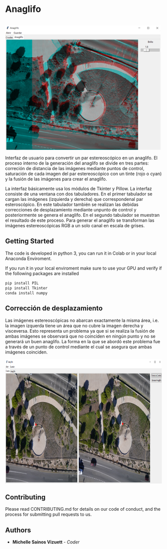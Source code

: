 <h1> Anaglifo</h1>
<br/>
<img src="https://github.com/sainosmichelle/Anaglifo/blob/main/images/retorno2.PNG"
  width="500"
  height="400">

<p>Interfaz de usuario para convertir un par estereoscópico en un anaglifo. El proceso interno de la generación del anaglifo se divide en tres partes: correción de distancia de las imágenes mediante puntos de control, saturación de cada imagen del par estereoscópico con un tinte (rojo o cyan) y la fusión de las imágenes para crear el anaglifo. </p>

<p>La interfaz básicamente usa los módulos de Tkinter  y  Pillow.  La  interfaz  consiste  de una ventana con dos tabuladores. En el primer tabulador se cargan las imágenes (izquierda y derecha) que correspondenal par esteroscópico. En este tabulador también se realizan las  debidas  correcciones  de  desplazamiento  mediante  unpunto  de  control  y  posteriormente  se  genera  el  anaglifo. En  el  segundo  tabulador  se  muestran  el  resultado  de  este proceso. Para generar el anaglifo se transforman las imágenes estereoscópicas RGB a un solo canal en escala de grises.</p>

<h2>Getting Started</h2>
The code is developed in python 3, you can run it in Colab or in your local Anaconda Enviroment.

<p>If you run it in your local enviroment make sure to use your GPU and verify if the following packages are installed</p>

```
pip install PIL
pip install Tkinter
conda install numpy
```

<h2>Corrección de desplazamiento</h2>
 Las  imágenes  estereoscópicas  no  abarcan  exactamente  la  misma  área,  i.e.  la  imagen izquerda  tiene  un  área  que  no  cubre  la  imagen  derecha  y visceversa. Esto representa un problema ya que si se realiza la fusión de ambas imágenes se observará que no coinciden en ningún punto y no se generará un buen anaglifo. La forma en la que se abordó este problema fue a través de un punto de control mediante el cual se asegura que ambas imágenes coinciden.

 <img src="https://github.com/sainosmichelle/Anaglifo/blob/main/images/retorno1.PNG"
  width="800"
  height="400">


<h2>Contributing</h2>
<p>Please read CONTRIBUTING.md for details on our code of conduct, and the process for submitting pull requests to us.</p>
<h2>Authors</h2>
<ul>
<li> <b>Michelle Sainos Vizuett</b> <em>- Coder</it></em> </li>
</ul>
